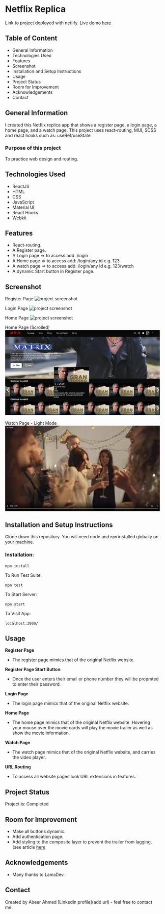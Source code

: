 # Netflix Replica
Link to project deployed with netlify. Live demo [here](https://abeers-netflix.netlify.app/)

## Table of Content
* General Information
* Technologies Used
* Features
* Screenshot
* Installation and Setup Instructions
* Usage
* Project Status
* Room for Improvement
* Acknowledgements
* Contact

## General Information
I created this Netflix replica app that shows a register page, a login page, a home page, and a watch page. This project uses react-routing, MUI, SCSS and react hooks such as: useRef/useState.

### Purpose of this project
To practice web design and routing.

## Technologies Used
* ReactJS
* HTML
* CSS
* JavaScript
* Material UI
* React Hooks
* Webkit

## Features
* React-routing.
* A Register page. 
* A Login page => to access add: /login
* A Home page => to access add: /login/any id e.g. 123
* A watch page => to access add: /login/any id e.g. 123/watch
* A dynamic Start button in Register page.

## Screenshot
Register Page
![project screenshot](register.png)

Login Page
![project screenshot](login.png)

Home Page
![project screenshot](home.png)

Home Page (Scrolled)
![project screenshot](home-scrolled.png)

Watch Page - Light Mode
![project screenshot](watch.png)

## Installation and Setup Instructions

Clone down this repository. You will need node and `npm` installed globally on your machine.

### Installation:

`npm install`

To Run Test Suite:

`npm test`

To Start Server:

`npm start`

To Visit App:

`localhost:3000/`

## Usage

**Register Page**

* The register page mimics that of the original Netflix website.

**Register Page Start Button**

* Once the user enters their email or phone number they will be propmted to enter their password.

**Login Page**

* The login page mimics that of the original Netflix website.

**Home Page**

* The home page mimics that of the original Netflix website. Hovering your mouse over the movie cards will play the movie trailer as well as show the movie information.

**Watch Page**

* The watch page mimics that of the original Netflix website, and carries the video player.

**URL Routing**

* To access all website pages look URL extensions in features.

## Project Status
Project is: Completed

## Room for Improvement
* Make all buttons dynamic.
* Add authentication page. 
* Add styling to the composite layer to prevent the trailer from lagging. (see article [here](https://medium.com/outsystems-experts/how-to-achieve-60-fps-animations-with-css3-db7b98610108)

## Acknowledgements
* Many thanks to LamaDev.

## Contact
Created by Abeer Ahmed [LinkedIn profile](add url) - feel free to contact me.

